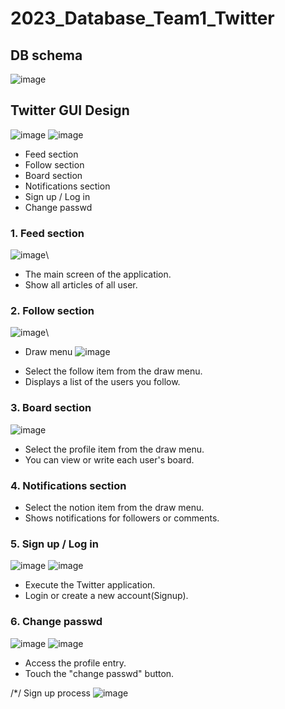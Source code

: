 # 2023_Database_Team1_Twitter

## DB schema ##
![image](https://github.com/user-attachments/assets/98f6d0a8-22b9-4f97-9236-8309747f216a)


## Twitter GUI Design ##
![image](https://github.com/user-attachments/assets/b0a339c4-1edd-4aa8-8526-15e5874348fd)
![image](https://github.com/user-attachments/assets/11a3c1c3-efbc-4409-af9e-a61387408ddb)

- Feed section
- Follow section
- Board section
- Notifications section
- Sign up / Log in
- Change passwd


### 1. Feed section ###
![image](https://github.com/user-attachments/assets/5a23e120-c76a-4840-b27f-176d01240d2d)\
- The main screen of the application.
- Show all articles of all user.
  
### 2. Follow section ###
![image](https://github.com/user-attachments/assets/366bc160-65f0-4df4-b145-1885f7d60556)\
* Draw menu
![image](https://github.com/user-attachments/assets/55b64e81-84c5-4ca1-a32f-8337c7766e2c)
- Select the follow item from the draw menu.
- Displays a list of the users you follow.

### 3. Board section ###
![image](https://github.com/user-attachments/assets/ec5d06f5-cdb7-4130-be87-a64cb5f3bf6f)
- Select the profile item from the draw menu.
- You can view or write each user's board.

### 4. Notifications section ###
- Select the notion item from the draw menu.
- Shows notifications for followers or comments.

### 5. Sign up / Log in ###
![image](https://github.com/user-attachments/assets/250f60a4-dbb3-44a2-9964-6e0d52d819c4)
![image](https://github.com/user-attachments/assets/bb81bdbc-c16c-4f8b-9b4c-ce39f8b24be1)
- Execute the Twitter application.
- Login or create a new account(Signup).

### 6. Change passwd ###
![image](https://github.com/user-attachments/assets/a08daa7a-2326-4adb-ad34-a380640bc9f9)
![image](https://github.com/user-attachments/assets/3c310a50-e281-4540-8eda-b524c3532451)
- Access the profile entry.
- Touch the "change passwd" button.

/*/ Sign up process
![image](https://github.com/user-attachments/assets/3fb9f017-f5f4-403e-9916-85d5fd2cae17)







